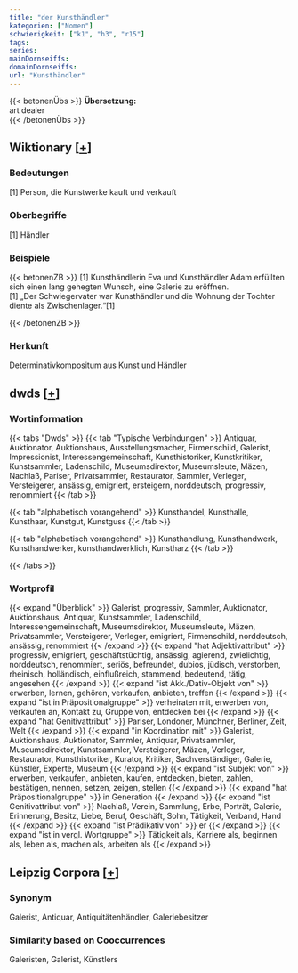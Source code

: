 ```yaml
---
title: "der Kunsthändler"
kategorien: ["Nomen"]
schwierigkeit: ["k1", "h3", "r15"]
tags:
series:
mainDornseiffs:
domainDornseiffs:
url: "Kunsthändler"
---
```


{{< betonenÜbs >}}
**Übersetzung:**  
art dealer  
{{< /betonenÜbs >}}

## Wiktionary [[+](https://de.wiktionary.org/wiki/Kunsthändler)]

### Bedeutungen
[1] Person, die Kunstwerke kauft und verkauft  

### Oberbegriffe
[1] Händler  

### Beispiele
{{< betonenZB >}}
[1] Kunsthändlerin Eva und Kunsthändler Adam erfüllten sich einen lang gehegten Wunsch, eine Galerie zu eröffnen.  
[1] „Der Schwiegervater war Kunsthändler und die Wohnung der Tochter diente als Zwischenlager.“[1]  

{{< /betonenZB >}}
### Herkunft
Determinativkompositum aus Kunst und Händler  



## dwds [[+](https://www.dwds.de/wb/Kunsthändler)]

### Wortinformation
{{< tabs "Dwds" >}}
{{< tab "Typische Verbindungen" >}}
Antiquar, Auktionator, Auktionshaus, Ausstellungsmacher, Firmenschild, Galerist, Impressionist, Interessengemeinschaft, Kunsthistoriker, Kunstkritiker, Kunstsammler, Ladenschild, Museumsdirektor, Museumsleute, Mäzen, Nachlaß, Pariser, Privatsammler, Restaurator, Sammler, Verleger, Versteigerer, ansässig, emigriert, ersteigern, norddeutsch, progressiv, renommiert
{{< /tab >}}

{{< tab "alphabetisch vorangehend" >}}
Kunsthandel, Kunsthalle, Kunsthaar, Kunstgut, Kunstguss
{{< /tab >}}

{{< tab "alphabetisch vorangehend" >}}
Kunsthandlung, Kunsthandwerk, Kunsthandwerker, kunsthandwerklich, Kunstharz
{{< /tab >}}

{{< /tabs >}}

### Wortprofil
{{< expand "Überblick" >}} Galerist, progressiv, Sammler, Auktionator, Auktionshaus, Antiquar, Kunstsammler, Ladenschild, Interessengemeinschaft, Museumsdirektor, Museumsleute, Mäzen, Privatsammler, Versteigerer, Verleger, emigriert, Firmenschild, norddeutsch, ansässig, renommiert {{< /expand >}}
{{< expand "hat Adjektivattribut" >}} progressiv, emigriert, geschäftstüchtig, ansässig, agierend, zwielichtig, norddeutsch, renommiert, seriös, befreundet, dubios, jüdisch, verstorben, rheinisch, holländisch, einflußreich, stammend, bedeutend, tätig, angesehen {{< /expand >}}
{{< expand "ist Akk./Dativ-Objekt von" >}} erwerben, lernen, gehören, verkaufen, anbieten, treffen {{< /expand >}}
{{< expand "ist in Präpositionalgruppe" >}} verheiraten mit, erwerben von, verkaufen an, Kontakt zu, Gruppe von, entdecken bei {{< /expand >}}
{{< expand "hat Genitivattribut" >}} Pariser, Londoner, Münchner, Berliner, Zeit, Welt {{< /expand >}}
{{< expand "in Koordination mit" >}} Galerist, Auktionshaus, Auktionator, Sammler, Antiquar, Privatsammler, Museumsdirektor, Kunstsammler, Versteigerer, Mäzen, Verleger, Restaurator, Kunsthistoriker, Kurator, Kritiker, Sachverständiger, Galerie, Künstler, Experte, Museum {{< /expand >}}
{{< expand "ist Subjekt von" >}} erwerben, verkaufen, anbieten, kaufen, entdecken, bieten, zahlen, bestätigen, nennen, setzen, zeigen, stellen {{< /expand >}}
{{< expand "hat Präpositionalgruppe" >}} in Generation {{< /expand >}}
{{< expand "ist Genitivattribut von" >}} Nachlaß, Verein, Sammlung, Erbe, Porträt, Galerie, Erinnerung, Besitz, Liebe, Beruf, Geschäft, Sohn, Tätigkeit, Verband, Hand {{< /expand >}}
{{< expand "ist Prädikativ von" >}} er {{< /expand >}}
{{< expand "ist in vergl. Wortgruppe" >}} Tätigkeit als, Karriere als, beginnen als, leben als, machen als, arbeiten als {{< /expand >}}

## Leipzig Corpora [[+](https://corpora.uni-leipzig.de/en/res?word=Kunsthändler&corpusId=deu_newscrawl-public_2018)]


### Synonym
Galerist, Antiquar, Antiquitätenhändler, Galeriebesitzer


### Similarity based on Cooccurrences
Galeristen, Galerist, Künstlers

